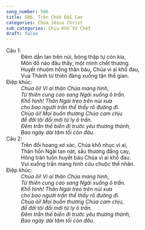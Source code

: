 ```yaml
---
song_number: 586
title: 586. Trên Chốn Đồi Cao
categories: Chúa Jêsus Christ
sub_categories: Chịu Khổ Và Chết
draft: false
---
```

<dl><dt>Câu 1:</dt><dd data-verse="1">Ðêm dần lan trên núi, bóng thập tự còn kia, <br/>Môn đồ nào đâu thấy, một mình chết thương. <br/>Huyết nhuộm hồng thân báu, Chúa vì ai khổ đau, <br/>Vua Thánh từ thiên đàng xuống tận thế gian. </dd><dt>Điệp khúc:</dt><dd data-chorus="1"><em>Chúa ôi! Vì ai thân Chúa mang hình, <br/>Từ thiên cung cao sang Ngài xuống ô trần. <br/>Khổ hình! Thân Ngài treo trên núi xưa <br/>cho bao người trần thế thấy rõ đường đi. <br/>Chúa ôi! Mọi buồn thương Chúa cam chịu <br/>để đời tôi đổi mới từ ly ô trần. <br/>Ðêm trần thế biến đi trước yêu thương thánh, <br/>Bao ngày dài tăm tối còn đâu. </em></dd><dt>Câu 2:</dt><dd data-verse="2">Trên đồi hoang xơ xác, Chúa khổ nhục vì ai, <br/>Thân hồn Ngài tan nát, sầu thương đắng cay, <br/>Hông tràn tuôn huyết báu Chúa vì ai khổ đau. <br/>Vui xuống trần mang hình cứu chuộc thế nhân. </dd><dt>Điệp khúc:</dt><dd data-chorus="1"><em>Chúa ôi! Vì ai thân Chúa mang hình, <br/>Từ thiên cung cao sang Ngài xuống ô trần. <br/>Khổ hình! Thân Ngài treo trên núi xưa <br/>cho bao người trần thế thấy rõ đường đi. <br/>Chúa ôi! Mọi buồn thương Chúa cam chịu, <br/>để đời tôi đổi mới từ ly ô trần. <br/>Ðêm trần thế biến đi trước yêu thương thánh, <br/>Bao ngày dài tăm tối còn đâu. </em></dd></dl>